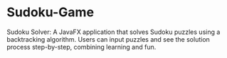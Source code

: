 # Sudoku-Game
Sudoku Solver: A JavaFX application that solves Sudoku puzzles using a backtracking algorithm. Users can input puzzles and see the solution process step-by-step, combining learning and fun.
